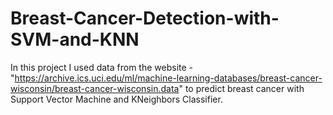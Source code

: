# Breast-Cancer-Detection-with-SVM-and-KNN
In this project I used data from the website -"https://archive.ics.uci.edu/ml/machine-learning-databases/breast-cancer-wisconsin/breast-cancer-wisconsin.data" to predict breast cancer with Support Vector Machine and KNeighbors Classifier.

